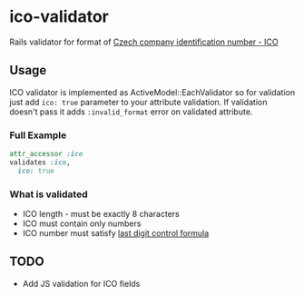 ico-validator
=============

Rails validator for format of [Czech company identification number - ICO](http://cs.wikipedia.org/wiki/Identifika%C4%8Dn%C3%AD_%C4%8D%C3%ADslo_osoby)

## Usage
ICO validator is implemented as ActiveModel::EachValidator so for validation just add `ico: true` parameter to your attribute validation. If validation doesn't pass it adds `:invalid_format` error on validated attribute.

### Full Example
```ruby
attr_accessor :ico
validates :ico,
  ico: true

```

### What is validated

* ICO length - must be exactly 8 characters
* ICO must contain only numbers
* ICO number must satisfy [last digit control formula ](http://www.cssz.cz/cz/e-podani/pro-vyvojare/definice-druhu-e-podani/p-o/logicke-testy-datove-vety.htm)

## TODO

* Add JS validation for ICO fields
